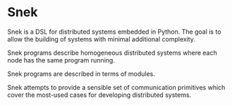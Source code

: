 # Snek

Snek is a DSL for distributed systems embedded in Python. The goal is
to allow the building of systems with minimal additional complexity.

Snek programs describe homogeneous distributed systems where each node
has the same program running.

Snek programs are described in terms of modules.

Snek attempts to provide a sensible set of communication primitives
which cover the most-used cases for developing distributed systems.


